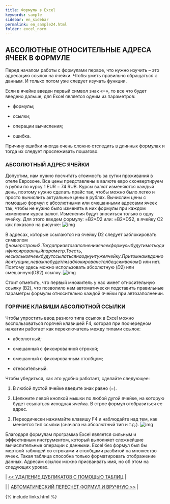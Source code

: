 ```yaml
---
title: Формулы в Excel
keywords: sample
sidebar: en_sidebar
permalink: en_sample24.html
folder: excel_norm
---
```


## АБСОЛЮТНЫЕ ОТНОСИТЕЛЬНЫЕ АДРЕСА ЯЧЕЕК В ФОРМУЛЕ

Перед началом работы с формулами первое, что нужно изучить – это адресацию ссылок на ячейки. Чтобы уметь правильно обращаться к данным. И только потом уже следует изучать функции.

Если в ячейке введен первый символ знак «=», то все что будет введено дальше, для Excel является одним из параметров:

* формулы;

* ссылки;

* операции вычисления;

* ошибка.

Причину ошибки иногда очень сложно отследить в длинных формулах и тогда их следует прослеживать пошагово.

### АБСОЛЮТНЫЙ АДРЕС ЯЧЕЙКИ

Допустим, нам нужно посчитать стоимость за сутки проживания в отеле Еврозоне. Все цены представлены в валюте евро сконвертируем в рубли по курсу 1 EUR = 74 RUB. Курсы валют изменяются каждый день, поэтому нужно сделать прайс так, чтобы можно было легко и просто вычислить актуальные цены в рублях. Вычислим цены с помощью формул с абсолютными или смешанными адресами ячеек так, чтобы не нужно было изменять в них формулы при каждом изменении курса валют. Изменения будут вноситься только в одну ячейку. Для этого введем формулу: =B2*$D$2 или: =B2*D$2, в ячейку С2 как показано на рисунке:
    ![img](/images/img.png)

В адресах, которые ссылаются на ячейку D2 следует заблокировать символом ($) номер строки 2. Тогда при автозаполнении ячеек формулы будут иметь один фиксированный параметр. То есть, несколько ячеек будут ссылаться на одну и ту же ячейку. При том нам в данной ситуации, не важно будет ли заблокирован столбец символом ($) или нет. Поэтому здесь можно использовать абсолютную ($D$2) или смешанную(D$2) ссылку.
    ![img](/images/img.png)

Стоит отметить, что первый множитель у нас имеет относительную ссылку (B2), что позволило нам автоматически подставить правильные параметры формулы относительно каждой ячейки при автозаполнении.

### ГОРЯЧИЕ КЛАВИШИ АБСОЛЮТНОЙ ССЫЛКИ

Чтобы упростить ввод разного типа ссылок в Excel можно воспользоваться горячей клавишей F4, которая при поочередном нажатии работает как переключатель между типами ссылок:

* абсолютный;

* смешанный с фиксированной строкой;

* смешанный с фиксированным столбцом;

* относительный.

Чтобы убедиться, как это удобно работает, сделайте следующее:

1. В любой пустой ячейке введите знак равно (=).

2. Щелкните левой кнопкой мышки по любой дугой ячейке, на которую будет ссылаться исходная ячейка. В строе формул отобразиться ее адрес.

3. Переодически нажимайте клавишу F4 и наблюдайте над тем, как меняется тип ссылки (сначала на абсолютный тип и т.д.).
    ![img](/images/img.png)

Благодаря формулам программа Excel является сильным и эффективным инструментом, который выполняет сложнейшие вычислительные операции с данными. Excel без формул был бы мертвой таблицей со строками и столбцами разбитой на множество ячеек. Такая таблица способна только форматировать отображение данных. Адресам ссылок можно присваивать имя, но об этом на следующих уроках.

| [<< УДАЛЕНИЕ ДУБЛИКАТОВ С ПОМОЩЬЮ ТАБЛИЦ](en_sample23.html) |

| | [АВТОМАТИЧЕСКИЙ ПЕРЕСЧЕТ ФОРМУЛ И ВРУЧНУЮ >>](en_sample25.html) |

{% include links.html %}